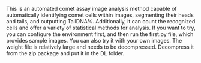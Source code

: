 This is an automated comet assay image analysis method capable of automatically identifying comet cells within images, segmenting their heads and tails, and outputting TailDNA%. Additionally, it can count the recognized cells and offer a variety of statistical methods for analysis.
If you want to try, you can configure the environment first, and then run the first.py file, which provides sample images. You can also try it with your own images.
The weight file is relatively large and needs to be decompressed. Decompress it from the zip package and put it in the DL folder.
